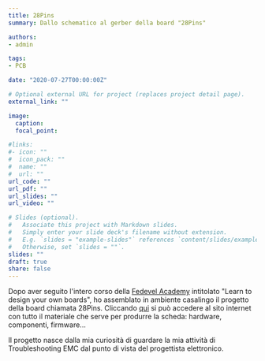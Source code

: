 ```yaml
---
title: 28Pins
summary: Dallo schematico al gerber della board "28Pins"

authors:
- admin

tags:
- PCB

date: "2020-07-27T00:00:00Z"

# Optional external URL for project (replaces project detail page).
external_link: ""

image:
  caption:
  focal_point:

#links:
#- icon: ""
#  icon_pack: ""
#  name: ""
#  url: ""
url_code: ""
url_pdf: ""
url_slides: ""
url_video: ""

# Slides (optional).
#   Associate this project with Markdown slides.
#   Simply enter your slide deck's filename without extension.
#   E.g. `slides = "example-slides"` references `content/slides/example-slides.md`.
#   Otherwise, set `slides = ""`.
slides: ""
draft: true
share: false
---
```


Dopo aver seguito l'intero corso della [Fedevel Academy](https://academy.fedevel.com/) intitolato "Learn to design your own boards", ho assemblato in ambiente casalingo il progetto della board chiamata 28Pins. Cliccando [qui](https://www.28pins.com/) si può accedere al sito internet con tutto il materiale che serve per produrre la scheda: hardware, componenti, firmware...

Il progetto nasce dalla mia curiosità di guardare la mia attività di Troubleshooting EMC dal punto di vista del progettista elettronico.

